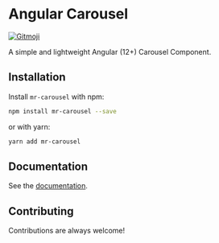 # Angular Carousel

[![Gitmoji](https://img.shields.io/badge/gitmoji-%20😜%20😍-FFDD67.svg)](https://gitmoji.dev)

A simple and lightweight Angular (12+) Carousel Component.

## Installation

Install `mr-carousel` with npm:

```bash
npm install mr-carousel --save
```

or with yarn:

```bash
yarn add mr-carousel
```

## Documentation

See the [documentation](projects/angular-carousel/README.md).

## Contributing

Contributions are always welcome!
